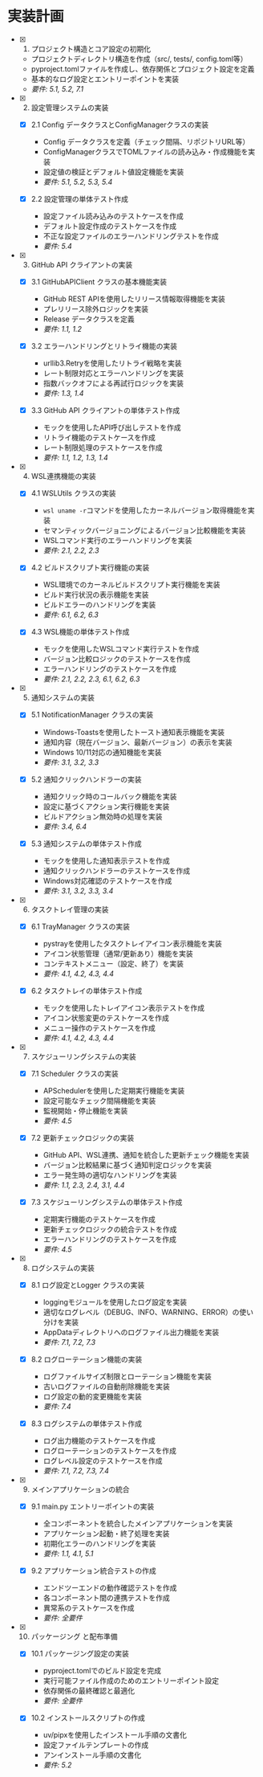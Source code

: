 # 実装計画

- [x] 1. プロジェクト構造とコア設定の初期化







  - プロジェクトディレクトリ構造を作成（src/, tests/, config.toml等）
  - pyproject.tomlファイルを作成し、依存関係とプロジェクト設定を定義
  - 基本的なログ設定とエントリーポイントを実装
  - _要件: 5.1, 5.2, 7.1_

- [x] 2. 設定管理システムの実装




  - [x] 2.1 Config データクラスとConfigManagerクラスの実装


    - Config データクラスを定義（チェック間隔、リポジトリURL等）
    - ConfigManagerクラスでTOMLファイルの読み込み・作成機能を実装
    - 設定値の検証とデフォルト値設定機能を実装
    - _要件: 5.1, 5.2, 5.3, 5.4_

  - [x] 2.2 設定管理の単体テスト作成


    - 設定ファイル読み込みのテストケースを作成
    - デフォルト設定作成のテストケースを作成
    - 不正な設定ファイルのエラーハンドリングテストを作成
    - _要件: 5.4_

- [x] 3. GitHub API クライアントの実装





  - [x] 3.1 GitHubAPIClient クラスの基本機能実装


    - GitHub REST APIを使用したリリース情報取得機能を実装
    - プレリリース除外ロジックを実装
    - Release データクラスを定義
    - _要件: 1.1, 1.2_

  - [x] 3.2 エラーハンドリングとリトライ機能の実装


    - urllib3.Retryを使用したリトライ戦略を実装
    - レート制限対応とエラーハンドリングを実装
    - 指数バックオフによる再試行ロジックを実装
    - _要件: 1.3, 1.4_

  - [x] 3.3 GitHub API クライアントの単体テスト作成


    - モックを使用したAPI呼び出しテストを作成
    - リトライ機能のテストケースを作成
    - レート制限処理のテストケースを作成
    - _要件: 1.1, 1.2, 1.3, 1.4_

- [x] 4. WSL連携機能の実装





  - [x] 4.1 WSLUtils クラスの実装


    - `wsl uname -r`コマンドを使用したカーネルバージョン取得機能を実装
    - セマンティックバージョニングによるバージョン比較機能を実装
    - WSLコマンド実行のエラーハンドリングを実装
    - _要件: 2.1, 2.2, 2.3_

  - [x] 4.2 ビルドスクリプト実行機能の実装


    - WSL環境でのカーネルビルドスクリプト実行機能を実装
    - ビルド実行状況の表示機能を実装
    - ビルドエラーのハンドリングを実装
    - _要件: 6.1, 6.2, 6.3_

  - [x] 4.3 WSL機能の単体テスト作成


    - モックを使用したWSLコマンド実行テストを作成
    - バージョン比較ロジックのテストケースを作成
    - エラーハンドリングのテストケースを作成
    - _要件: 2.1, 2.2, 2.3, 6.1, 6.2, 6.3_

- [x] 5. 通知システムの実装





  - [x] 5.1 NotificationManager クラスの実装


    - Windows-Toastsを使用したトースト通知表示機能を実装
    - 通知内容（現在バージョン、最新バージョン）の表示を実装
    - Windows 10/11対応の通知機能を実装
    - _要件: 3.1, 3.2, 3.3_

  - [x] 5.2 通知クリックハンドラーの実装


    - 通知クリック時のコールバック機能を実装
    - 設定に基づくアクション実行機能を実装
    - ビルドアクション無効時の処理を実装
    - _要件: 3.4, 6.4_

  - [x] 5.3 通知システムの単体テスト作成


    - モックを使用した通知表示テストを作成
    - 通知クリックハンドラーのテストケースを作成
    - Windows対応確認のテストケースを作成
    - _要件: 3.1, 3.2, 3.3, 3.4_

- [x] 6. タスクトレイ管理の実装




  - [x] 6.1 TrayManager クラスの実装


    - pystrayを使用したタスクトレイアイコン表示機能を実装
    - アイコン状態管理（通常/更新あり）機能を実装
    - コンテキストメニュー（設定、終了）を実装
    - _要件: 4.1, 4.2, 4.3, 4.4_

  - [x] 6.2 タスクトレイの単体テスト作成


    - モックを使用したトレイアイコン表示テストを作成
    - アイコン状態変更のテストケースを作成
    - メニュー操作のテストケースを作成
    - _要件: 4.1, 4.2, 4.3, 4.4_

- [x] 7. スケジューリングシステムの実装





  - [x] 7.1 Scheduler クラスの実装


    - APSchedulerを使用した定期実行機能を実装
    - 設定可能なチェック間隔機能を実装
    - 監視開始・停止機能を実装
    - _要件: 4.5_

  - [x] 7.2 更新チェックロジックの実装


    - GitHub API、WSL連携、通知を統合した更新チェック機能を実装
    - バージョン比較結果に基づく通知判定ロジックを実装
    - エラー発生時の適切なハンドリングを実装
    - _要件: 1.1, 2.3, 2.4, 3.1, 4.4_

  - [x] 7.3 スケジューリングシステムの単体テスト作成


    - 定期実行機能のテストケースを作成
    - 更新チェックロジックの統合テストを作成
    - エラーハンドリングのテストケースを作成
    - _要件: 4.5_

- [x] 8. ログシステムの実装





  - [x] 8.1 ログ設定とLogger クラスの実装


    - loggingモジュールを使用したログ設定を実装
    - 適切なログレベル（DEBUG、INFO、WARNING、ERROR）の使い分けを実装
    - AppDataディレクトリへのログファイル出力機能を実装
    - _要件: 7.1, 7.2, 7.3_

  - [x] 8.2 ログローテーション機能の実装


    - ログファイルサイズ制限とローテーション機能を実装
    - 古いログファイルの自動削除機能を実装
    - ログ設定の動的変更機能を実装
    - _要件: 7.4_

  - [x] 8.3 ログシステムの単体テスト作成


    - ログ出力機能のテストケースを作成
    - ログローテーションのテストケースを作成
    - ログレベル設定のテストケースを作成
    - _要件: 7.1, 7.2, 7.3, 7.4_

- [x] 9. メインアプリケーションの統合




  - [x] 9.1 main.py エントリーポイントの実装


    - 全コンポーネントを統合したメインアプリケーションを実装
    - アプリケーション起動・終了処理を実装
    - 初期化エラーのハンドリングを実装
    - _要件: 1.1, 4.1, 5.1_

  - [x] 9.2 アプリケーション統合テストの作成


    - エンドツーエンドの動作確認テストを作成
    - 各コンポーネント間の連携テストを作成
    - 異常系のテストケースを作成
    - _要件: 全要件_

- [x] 10. パッケージング と配布準備




  - [x] 10.1 パッケージング設定の実装


    - pyproject.tomlでのビルド設定を完成
    - 実行可能ファイル作成のためのエントリーポイント設定
    - 依存関係の最終確認と最適化
    - _要件: 全要件_

  - [x] 10.2 インストールスクリプトの作成


    - uv/pipxを使用したインストール手順の文書化
    - 設定ファイルテンプレートの作成
    - アンインストール手順の文書化
    - _要件: 5.2_